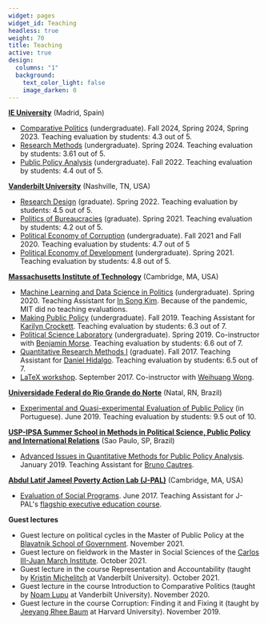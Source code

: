 ```yaml
---
widget: pages
widget_id: Teaching
headless: true
weight: 70
title: Teaching
active: true
design:
  columns: "1"
  background:
    text_color_light: false
    image_darken: 0
---
```

**[IE University](http://www.ie.edu)** (Madrid, Spain)
* [Comparative Politics](syllabi/comparative_politics_syllabus.pdf) (undergraduate). Fall 2024, Spring 2024, Spring 2023. Teaching evaluation by students: 4.3 out of 5.
* [Research Methods](syllabi/research_methods_syllabus.pdf) (undergraduate). Spring 2024. Teaching evaluation by students: 3.61 out of 5.
* [Public Policy Analysis](syllabi/public_policy_analysis_syllabus.pdf) (undergraduate). Fall 2022. Teaching evaluation by students: 4.4 out of 5.

**[Vanderbilt University](http://www.vanderbilt.edu)** (Nashville, TN, USA)
* [Research Design](syllabi/research_design_syllabus.pdf) (graduate). Spring 2022. Teaching evaluation by students: 4.5 out of 5.
* [Politics of Bureaucracies](syllabi/bureaucracies_syllabus.pdf) (graduate). Spring 2021. Teaching evaluation by students: 4.2 out of 5.
* [Political Economy of Corruption](syllabi/corruption_syllabus.pdf) (undergraduate). Fall 2021 and Fall 2020. Teaching evaluation by students: 4.7 out of 5
* [Political Economy of Development](syllabi/development_syllabus.pdf) (undergraduate). Spring 2021. Teaching evaluation by students: 4.8 out of 5.


**[Massachusetts Institute of Technology](http://www.mit.edu)** (Cambridge, MA, USA)
* [Machine Learning and Data Science in Politics](syllabi/machine_learning_syllabus.pdf) (undergraduate). Spring 2020. Teaching Assistant for [In Song Kim](http://web.mit.edu/insong/www/). Because of the pandemic, MIT did no teaching evaluations. 
* [Making Public Policy](syllabi/public_policy_syllabus.pdf) (undergraduate). Fall 2019. Teaching Assistant for [Karilyn Crockett](https://dusp.mit.edu/people/karilyn-crockett). Teaching evaluation by students: 6.3 out of 7.
* [Political Science Laboratory](syllabi/polisci_lab_syllabus.pdf) (undergraduate). Spring 2019. Co-instructor with [Benjamin Morse](http://www.benmorse.net/). Teaching evaluation by students: 6.6 out of 7. 
* [Quantitative Research Methods I](syllabi/quant_1_syllabus.pdf) (graduate). Fall 2017. Teaching Assistant for [Daniel Hidalgo](https://www.dhidalgo.me/). Teaching evaluation by students: 6.5 out of 7.
* [LaTeX workshop](syllabi/latex_slides.pdf). September 2017. Co-instructor with [Weihuang Wong](https://weihuangwong.github.io/).

**[Universidade Federal do Rio Grande do Norte](http://www.ufrn.br)** (Natal, RN, Brazil)
* [Experimental and Quasi-experimental Evaluation of Public Policy](syllabi/ufrn_agenda.pdf) (in Portuguese). June 2019. Teaching evaluation by students: 9.5 out of 10. 

**[USP-IPSA Summer School in Methods in Political Science, Public Policy and International Relations](http://summerschool.fflch.usp.br/)** (Sao Paulo, SP, Brazil)
* [Advanced Issues in Quantitative Methods for Public Policy Analysis](syllabi/policy_analysis_syllabus.pdf). January 2019. Teaching Assistant for [Bruno Cautres](https://www.sciencespo.fr/cevipof/en/researcher/bruno-cautres.html).

**[Abdul Latif Jameel Poverty Action Lab (J-PAL)](https://www.povertyactionlab.org/)** (Cambridge, MA, USA)
* [Evaluation of Social Programs](syllabi/jpal_agenda.pdf). June 2017. Teaching Assistant for J-PAL's [flagship executive education course](https://www.povertyactionlab.org/page/evaluating-social-programs).

**Guest lectures**
* Guest lecture on political cycles in the Master of Public Policy at the [Blavatnik School of Government](https://www.bsg.ox.ac.uk/). November 2021.
* Guest lecture on fieldwork in the Master in Social Sciences of the [Carlos III-Juan March Institute](https://ic3jm.es/en/). October 2021.
* Guest lecture in the course Representation and Accountability (taught by [Kristin Michelitch](https://sites.google.com/site/kristinmichelitch/) at Vanderbilt University). October 2021.
* Guest lecture in the course Introduction to Comparative Politics (taught by [Noam Lupu](https://www.noamlupu.com/) at Vanderbilt University). November 2020.
* Guest lecture in the course Corruption: Finding it and Fixing it (taught by [Jeeyang Rhee Baum](https://www.hks.harvard.edu/faculty/jeeyang-rhee-baum) at Harvard University). November 2019.
